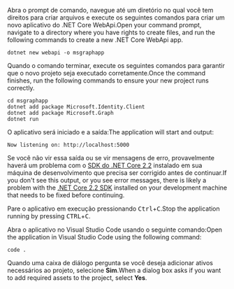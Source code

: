 <!-- markdownlint-disable MD002 MD041 -->

<span data-ttu-id="0f1ea-101">Abra o prompt de comando, navegue até um diretório no qual você tem direitos para criar arquivos e execute os seguintes comandos para criar um novo aplicativo do .NET Core WebApi.</span><span class="sxs-lookup"><span data-stu-id="0f1ea-101">Open your command prompt, navigate to a directory where you have rights to create files, and run the following commands to create a new .NET Core WebApi app.</span></span>

```shell
dotnet new webapi -o msgraphapp
```

<span data-ttu-id="0f1ea-102">Quando o comando terminar, execute os seguintes comandos para garantir que o novo projeto seja executado corretamente.</span><span class="sxs-lookup"><span data-stu-id="0f1ea-102">Once the command finishes, run the following commands to ensure your new project runs correctly.</span></span>

```shell
cd msgraphapp
dotnet add package Microsoft.Identity.Client
dotnet add package Microsoft.Graph
dotnet run
```

<span data-ttu-id="0f1ea-103">O aplicativo será iniciado e a saída:</span><span class="sxs-lookup"><span data-stu-id="0f1ea-103">The application will start and output:</span></span>

```shell
Now listening on: http://localhost:5000
```

<span data-ttu-id="0f1ea-104">Se você não vir essa saída ou se vir mensagens de erro, provavelmente haverá um problema com o [SDK do .NET Core 2,2](https://dotnet.microsoft.com/download) instalado em sua máquina de desenvolvimento que precisa ser corrigido antes de continuar.</span><span class="sxs-lookup"><span data-stu-id="0f1ea-104">If you don't see this output, or you see error messages, there is likely a problem with the [.NET Core 2.2 SDK](https://dotnet.microsoft.com/download) installed on your development machine that needs to be fixed before continuing.</span></span>

<span data-ttu-id="0f1ea-105">Pare o aplicativo em execução pressionando <kbd>Ctrl</kbd>+<kbd>C</kbd>.</span><span class="sxs-lookup"><span data-stu-id="0f1ea-105">Stop the application running by pressing <kbd>CTRL</kbd>+<kbd>C</kbd>.</span></span>

<span data-ttu-id="0f1ea-106">Abra o aplicativo no Visual Studio Code usando o seguinte comando:</span><span class="sxs-lookup"><span data-stu-id="0f1ea-106">Open the application in Visual Studio Code using the following command:</span></span>

```shell
code .
```

<span data-ttu-id="0f1ea-107">Quando uma caixa de diálogo pergunta se você deseja adicionar ativos necessários ao projeto, selecione **Sim**.</span><span class="sxs-lookup"><span data-stu-id="0f1ea-107">When a dialog box asks if you want to add required assets to the project, select **Yes**.</span></span>
